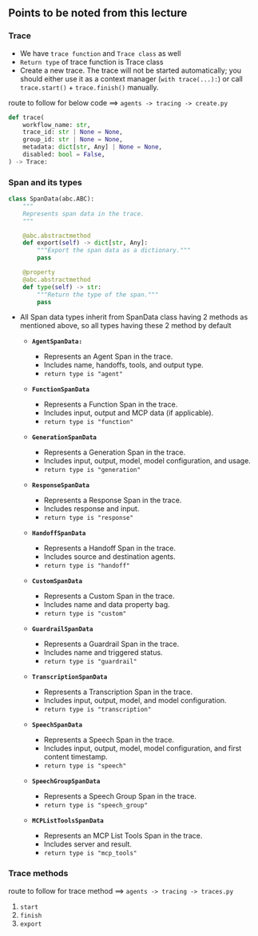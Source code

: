 ## **Points to be noted from this lecture**

### **Trace**

- We have `trace function` and `Trace class` as well
- `Return type` of trace function is Trace class
- Create a new trace. The trace will not be started automatically; you should either use it as a context manager (`with trace(...):`) or call `trace.start()` + `trace.finish()` manually.


route to follow for below code ==> `agents -> tracing -> create.py`

```python
def trace(
    workflow_name: str,
    trace_id: str | None = None,
    group_id: str | None = None,
    metadata: dict[str, Any] | None = None,
    disabled: bool = False,
) -> Trace:
```

### **Span and its types**

```python
class SpanData(abc.ABC):
    """
    Represents span data in the trace.
    """

    @abc.abstractmethod
    def export(self) -> dict[str, Any]:
        """Export the span data as a dictionary."""
        pass

    @property
    @abc.abstractmethod
    def type(self) -> str:
        """Return the type of the span."""
        pass
```

- All Span data types inherit from SpanData class having 2 methods as mentioned above, so all types having these 2 method by default

    - **`AgentSpanData:`**
        *  Represents an Agent Span in the trace.
        *  Includes name, handoffs, tools, and output type.
        *  `return type is "agent"`
    
    - **`FunctionSpanData`**
        * Represents a Function Span in the trace.
        * Includes input, output and MCP data (if applicable).
        * `return type is "function"`
    
    - **`GenerationSpanData`**
        * Represents a Generation Span in the trace.
        * Includes input, output, model, model configuration, and usage.
        * `return type is "generation"`
    
    - **`ResponseSpanData`**
        * Represents a Response Span in the trace.
        * Includes response and input.
        * `return type is "response"`

    - **`HandoffSpanData`**
        * Represents a Handoff Span in the trace.
        * Includes source and destination agents.
        * `return type is "handoff"`

    - **`CustomSpanData`**
        * Represents a Custom Span in the trace.
        * Includes name and data property bag.
        * `return type is "custom"`

    - **`GuardrailSpanData`**
        * Represents a Guardrail Span in the trace.
        * Includes name and triggered status.
        * `return type is "guardrail"`

    - **`TranscriptionSpanData`**
        * Represents a Transcription Span in the trace.
        * Includes input, output, model, and model configuration.
        * `return type is "transcription"`

    - **`SpeechSpanData`**
        * Represents a Speech Span in the trace.
        * Includes input, output, model, model configuration, and first content timestamp.
        * `return type is "speech"`

    - **`SpeechGroupSpanData`**
        * Represents a Speech Group Span in the trace.
        * `return type is "speech_group"`

    - **`MCPListToolsSpanData`**
        * Represents an MCP List Tools Span in the trace.
        * Includes server and result.
        * `return type is "mcp_tools"`

### **Trace methods**

route to follow for trace method ==> `agents -> tracing -> traces.py`

1) `start`
2) `finish`
3) `export`

